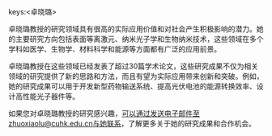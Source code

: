 keys:<卓晓璐>


卓晓璐教授的研究领域具有很高的实际应用价值和对社会产生积极影响的潜力。她的主要研究方向包括表面等离激元、纳米光子学和生物纳米技术，这些领域在多个学科如医学、生物学、材料科学和能源等方面都有广泛的应用前景。

卓晓璐教授在这些领域已经发表了超过30篇学术论文，这些研究成果不仅为相关领域的研究提供了新的思路和方法，而且有望为实际应用带来创新和突破。例如，她的研究成果可以用于开发新型药物输送系统、提高光伏电池的能源转换效率、设计高性能光子器件等。

如果您对卓晓璐教授的研究感兴趣，可以通过发送电子邮件至zhuoxiaolu@cuhk.edu.cn与她联系，了解更多关于她的研究成果和合作机会。